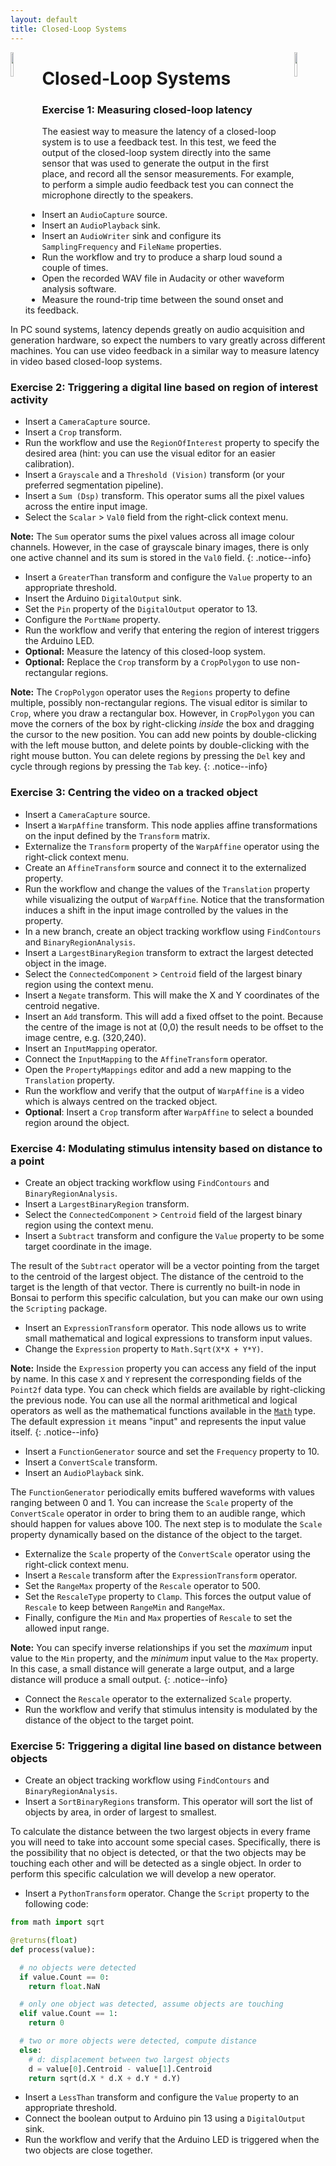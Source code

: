 ```yaml
---
layout: default
title: Closed-Loop Systems
---
```


<img width="10%" style="float: left;" src="{{ site.baseurl }}/assets/images/bonsai.png">
<img width="10%" style="float: right;" src="{{ site.baseurl }}/assets/images/neurogears.png">

Closed-Loop Systems
===============================

### **Exercise 1:** Measuring closed-loop latency

The easiest way to measure the latency of a closed-loop system is to use a feedback test. In this test, we feed the output of the closed-loop system directly into the same sensor that was used to generate the output in the first place, and record all the sensor measurements. For example, to perform a simple audio feedback test you can connect the microphone directly to the speakers.

* Insert an `AudioCapture` source.
* Insert an `AudioPlayback` sink.
* Insert an `AudioWriter` sink and configure its `SamplingFrequency` and `FileName` properties.
* Run the workflow and try to produce a sharp loud sound a couple of times.
* Open the recorded WAV file in Audacity or other waveform analysis software.
* Measure the round-trip time between the sound onset and its feedback.

In PC sound systems, latency depends greatly on audio acquisition and generation hardware, so expect the numbers to vary greatly across different machines. You can use video feedback in a similar way to measure latency in video based closed-loop systems.

### **Exercise 2:** Triggering a digital line based on region of interest activity

* Insert a `CameraCapture` source.
* Insert a `Crop` transform.
* Run the workflow and use the `RegionOfInterest` property to specify the desired area (hint: you can use the visual editor for an easier calibration).
* Insert a `Grayscale` and a `Threshold (Vision)` transform (or your preferred segmentation pipeline).
* Insert a `Sum (Dsp)` transform. This operator sums all the pixel values across the entire input image.
* Select the `Scalar` > `Val0` field from the right-click context menu.

**Note:** The `Sum` operator sums the pixel values across all image colour channels. However, in the case of grayscale binary images, there is only one active channel and its sum is stored in the `Val0` field.
{: .notice--info}

* Insert a `GreaterThan` transform and configure the `Value` property to an appropriate threshold.
* Insert the Arduino `DigitalOutput` sink.
* Set the `Pin` property of the `DigitalOutput` operator to 13.
* Configure the `PortName` property.
* Run the workflow and verify that entering the region of interest triggers the Arduino LED.
* **Optional:** Measure the latency of this closed-loop system.
* **Optional:** Replace the `Crop` transform by a `CropPolygon` to use non-rectangular regions.

**Note:** The `CropPolygon` operator uses the `Regions` property to define multiple, possibly non-rectangular regions. The visual editor is similar to `Crop`, where you draw a rectangular box. However, in `CropPolygon` you can move the corners of the box by right-clicking *inside* the box and dragging the cursor to the new position. You can add new points by double-clicking with the left mouse button, and delete points by double-clicking with the right mouse button. You can delete regions by pressing the `Del` key and cycle through regions by pressing the `Tab` key.
{: .notice--info}

### **Exercise 3:** Centring the video on a tracked object

* Insert a `CameraCapture` source.
* Insert a `WarpAffine` transform. This node applies affine transformations on the input defined by the `Transform` matrix.
* Externalize the `Transform` property of the `WarpAffine` operator using the right-click context menu.
* Create an `AffineTransform` source and connect it to the externalized property.
* Run the workflow and change the values of the `Translation` property while visualizing the output of `WarpAffine`. Notice that the transformation induces a shift in the input image controlled by the values in the property.
* In a new branch, create an object tracking workflow using `FindContours` and `BinaryRegionAnalysis`.
* Insert a `LargestBinaryRegion` transform to extract the largest detected object in the image.
* Select the `ConnectedComponent` > `Centroid` field of the largest binary region using the context menu.
* Insert a `Negate` transform. This will make the X and Y coordinates of the centroid negative.
* Insert an `Add` transform. This will add a fixed offset to the point. Because the centre of the image is not at (0,0) the result needs to be offset to the image centre, e.g. (320,240).
* Insert an `InputMapping` operator.
* Connect the `InputMapping` to the `AffineTransform` operator.
* Open the `PropertyMappings` editor and add a new mapping to the `Translation` property.
* Run the workflow and verify that the output of `WarpAffine` is a video which is always centred on the tracked object.
* **Optional**: Insert a `Crop` transform after `WarpAffine` to select a bounded region around the object.

### **Exercise 4:** Modulating stimulus intensity based on distance to a point

* Create an object tracking workflow using `FindContours` and `BinaryRegionAnalysis`.
* Insert a `LargestBinaryRegion` transform.
* Select the `ConnectedComponent` > `Centroid` field of the largest binary region using the context menu.
* Insert a `Subtract` transform and configure the `Value` property to be some target coordinate in the image. 

The result of the `Subtract` operator will be a vector pointing from the target to the centroid of the largest object. The distance of the centroid to the target is the length of that vector. There is currently no built-in node in Bonsai to perform this specific calculation, but you can make our own using the `Scripting` package.

* Insert an `ExpressionTransform` operator. This node allows us to write small mathematical and logical expressions to transform input values.
* Change the `Expression` property to `Math.Sqrt(X*X + Y*Y)`.

**Note:** Inside the `Expression` property you can access any field of the input by name. In this case `X` and `Y` represent the corresponding fields of the `Point2f` data type. You can check which fields are available by right-clicking the previous node. You can use all the normal arithmetical and logical operators as well as the mathematical functions available in the [`Math`](https://msdn.microsoft.com/en-us/library/system.math(v=vs.110).aspx) type. The default expression `it` means "input" and represents the input value itself.
{: .notice--info}

* Insert a `FunctionGenerator` source and set the `Frequency` property to 10.
* Insert a `ConvertScale` transform.
* Insert an `AudioPlayback` sink.

The `FunctionGenerator` periodically emits buffered waveforms with values ranging between 0 and 1. You can increase the `Scale` property of the `ConvertScale` operator in order to bring them to an audible range, which should happen for values above 100. The next step is to modulate the `Scale` property dynamically based on the distance of the object to the target.

* Externalize the `Scale` property of the `ConvertScale` operator using the right-click context menu.
* Insert a `Rescale` transform after the `ExpressionTransform` operator.
* Set the `RangeMax` property of the `Rescale` operator to 500.
* Set the `RescaleType` property to `Clamp`. This forces the output value of `Rescale` to keep between `RangeMin` and `RangeMax`.
* Finally, configure the `Min` and `Max` properties of `Rescale` to set the allowed input range.

**Note:** You can specify inverse relationships if you set the *maximum* input value to the `Min` property, and the *minimum* input value to the `Max` property. In this case, a small distance will generate a large output, and a large distance will produce a small output.
{: .notice--info}

* Connect the `Rescale` operator to the externalized `Scale` property.
* Run the workflow and verify that stimulus intensity is modulated by the distance of the object to the target point.

### **Exercise 5:** Triggering a digital line based on distance between objects

* Create an object tracking workflow using `FindContours` and `BinaryRegionAnalysis`.
* Insert a `SortBinaryRegions` transform. This operator will sort the list of objects by area, in order of largest to smallest.

To calculate the distance between the two largest objects in every frame you will need to take into account some special cases. Specifically, there is the possibility that no object is detected, or that the two objects may be touching each other and will be detected as a single object. In order to perform this specific calculation we will develop a new operator.

* Insert a `PythonTransform` operator. Change the `Script` property to the following code:

```python
from math import sqrt

@returns(float)
def process(value):

  # no objects were detected
  if value.Count == 0:
    return float.NaN

  # only one object was detected, assume objects are touching
  elif value.Count == 1:
    return 0

  # two or more objects were detected, compute distance
  else:
    # d: displacement between two largest objects
    d = value[0].Centroid - value[1].Centroid
    return sqrt(d.X * d.X + d.Y * d.Y)
```

* Insert a `LessThan` transform and configure the `Value` property to an appropriate threshold.
* Connect the boolean output to Arduino pin 13 using a `DigitalOutput` sink.
* Run the workflow and verify that the Arduino LED is triggered when the two objects are close together.